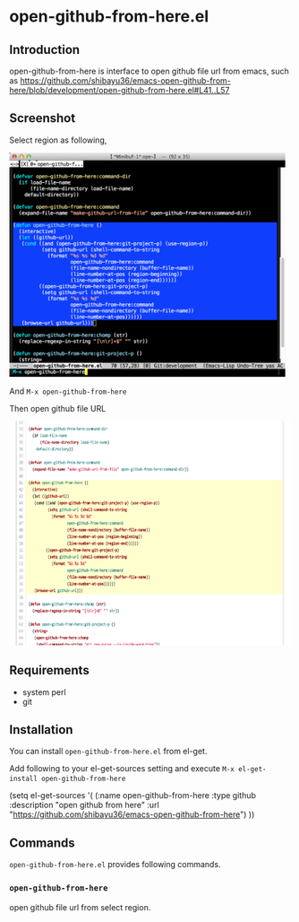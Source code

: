 # open-github-from-here.el

## Introduction
open-github-from-here is interface to open github file url from emacs, such as https://github.com/shibayu36/emacs-open-github-from-here/blob/development/open-github-from-here.el#L41..L57

## Screenshot

Select region as following,

<img src="./image/select-region.png" height="400px" />

And `M-x open-github-from-here`

Then open github file URL

<img src="./image/open-github.png" height="400px" />

## Requirements

* system perl
* git

## Installation

You can install `open-github-from-here.el` from el-get.

Add following to your el-get-sources setting and execute `M-x el-get-install open-github-from-here`

(setq el-get-sources
      '(
        (:name open-github-from-here
               :type github
               :description "open github from here"
               :url "https://github.com/shibayu36/emacs-open-github-from-here")
        ))

## Commands

`open-github-from-here.el` provides following commands.

### `open-github-from-here`

open github file url from select region.